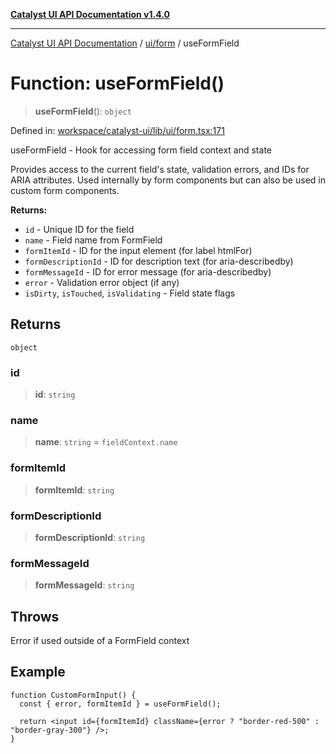 [**Catalyst UI API Documentation v1.4.0**](../../../README.md)

---

[Catalyst UI API Documentation](../../../README.md) / [ui/form](../README.md) / useFormField

# Function: useFormField()

> **useFormField**(): `object`

Defined in: [workspace/catalyst-ui/lib/ui/form.tsx:171](https://github.com/TheBranchDriftCatalyst/catalyst-ui/blob/main/lib/ui/form.tsx#L171)

useFormField - Hook for accessing form field context and state

Provides access to the current field's state, validation errors, and IDs
for ARIA attributes. Used internally by form components but can also be
used in custom form components.

**Returns:**

- `id` - Unique ID for the field
- `name` - Field name from FormField
- `formItemId` - ID for the input element (for label htmlFor)
- `formDescriptionId` - ID for description text (for aria-describedby)
- `formMessageId` - ID for error message (for aria-describedby)
- `error` - Validation error object (if any)
- `isDirty`, `isTouched`, `isValidating` - Field state flags

## Returns

`object`

### id

> **id**: `string`

### name

> **name**: `string` = `fieldContext.name`

### formItemId

> **formItemId**: `string`

### formDescriptionId

> **formDescriptionId**: `string`

### formMessageId

> **formMessageId**: `string`

## Throws

Error if used outside of a FormField context

## Example

```tsx
function CustomFormInput() {
  const { error, formItemId } = useFormField();

  return <input id={formItemId} className={error ? "border-red-500" : "border-gray-300"} />;
}
```
